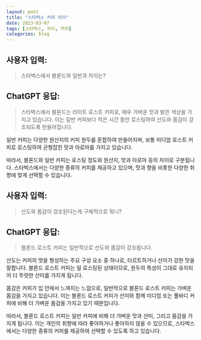 ```yaml
---
layout: post
title: "스타벅스 커피 차이"
date: 2023-03-07
tags: [스타벅스, 차이, 커피]
categories: blog
---
```


## 사용자 입력:
> 스타벅스에서 블론드와 일반과 차이는?

## ChatGPT 응답:
> 스타벅스에서 블론드는 라이트 로스트 커피로, 매우 가벼운 맛과 밝은 색상을 가지고 있습니다. 이는 일반 커피보다 적은 시간 동안 로스팅하여 산도와 몸감이 강조되도록 만들어집니다.

일반 커피는 다양한 원산지의 커피 원두를 혼합하여 만들어지며, 보통 미디엄 로스트 커피로 로스팅하여 균형잡힌 맛과 아로마를 가지고 있습니다.

따라서, 블론드와 일반 커피는 로스팅 정도와 원산지, 맛과 아로마 등의 차이로 구분됩니다. 스타벅스에서는 다양한 종류의 커피를 제공하고 있으며, 맛과 향을 비롯한 다양한 취향에 맞게 선택할 수 있습니다.

## 사용자 입력:
> 산도와 몸감이 강조된다는게 구체적으로 뭐니?

## ChatGPT 응답:
> 블론드 로스트 커피는 일반적으로 산도와 몸감이 강조됩니다.

산도는 커피의 맛을 형성하는 주요 구성 요소 중 하나로, 타르트하거나 산미가 강한 맛을 말합니다. 블론드 로스트 커피는 덜 로스팅된 상태이므로, 원두의 특성이 그대로 유지되어 더 뚜렷한 산미를 가지게 됩니다.

몸감은 커피가 입 안에서 느껴지는 느낌으로, 일반적으로 블론드 로스트 커피는 가벼운 몸감을 가지고 있습니다. 이는 블론드 로스트 커피가 산미와 함께 미디엄 또는 풀바디 커피에 비해 더 가벼운 몸감을 가지고 있기 때문입니다.

따라서, 블론드 로스트 커피는 일반 커피에 비해 더 가벼운 맛과 산미, 그리고 몸감을 가지게 됩니다. 이는 개인의 취향에 따라 좋아하거나 좋아하지 않을 수 있으므로, 스타벅스에서는 다양한 종류의 커피를 제공하여 선택할 수 있도록 하고 있습니다.

